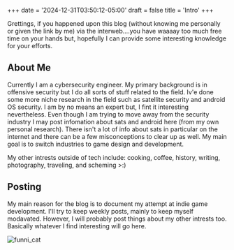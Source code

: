 +++
date = '2024-12-31T03:50:12-05:00'
draft = false
title = 'Intro'
+++


Grettings, if you happened upon this blog (without knowing me personally or given the link by me) via the interweb....you have waaaay too much free time on your hands
but, hopefully I can provide some interesting knowledge for your efforts.

## About Me

Currently I am a cybersecurity engineer. My primary background is in offensive security but I do all sorts of stuff related to the field. 
Iv'e done some more niche research in the field such as satellite security and android OS security. I am by  no means an expert but,
I fint it interesting nevertheless. Even though I am trying to move away from the security industry I may post infomation about sats and android here (from my own personal research).
There isn't a lot of info about sats in particular on the internet and there can be a few misconceptions to clear up as well. My main goal is to switch industries to 
game design and development.

My other intrests outside of tech include: cooking, coffee, history, writing, photography, traveling, and scheming >:)

## Posting
My main reason for the blog is to document my attempt at indie game development. I'll try to keep weekly posts, mainly to keep myself modavated. 
However, I will probably post things about my other intrests too. Basically whatever I find interesting will go here. 

![funni_cat](/images/neko.JPG)
